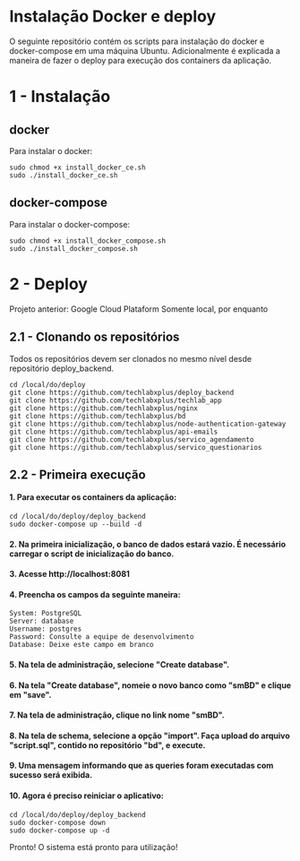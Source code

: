 # Instalação Docker e deploy
O seguinte repositório contém os scripts para instalação do docker e docker-compose em uma máquina Ubuntu. Adicionalmente é explicada a maneira de fazer o deploy para execução dos containers da aplicação.

# 1 - Instalação

## docker
Para instalar o docker:
```
sudo chmod +x install_docker_ce.sh
sudo ./install_docker_ce.sh
```

## docker-compose
Para instalar o docker-compose:
```
sudo chmod +x install_docker_compose.sh
sudo ./install_docker_compose.sh
```

# 2 - Deploy
Projeto anterior: Google Cloud Plataform
Somente local, por enquanto

## 2.1 - Clonando os repositórios

Todos os repositórios devem ser clonados no mesmo nível desde repositório deploy_backend.

```
cd /local/do/deploy
git clone https://github.com/techlabxplus/deploy_backend
git clone https://github.com/techlabxplus/techlab_app
git clone https://github.com/techlabxplus/nginx
git clone https://github.com/techlabxplus/bd
git clone https://github.com/techlabxplus/node-authentication-gateway
git clone https://github.com/techlabxplus/api-emails
git clone https://github.com/techlabxplus/servico_agendamento
git clone https://github.com/techlabxplus/servico_questionarios
```


## 2.2 - Primeira execução 

#### 1. Para executar os containers da aplicação: 

```
cd /local/do/deploy/deploy_backend
sudo docker-compose up --build -d
```

#### 2. Na primeira inicialização, o banco de dados estará vazio. É necessário carregar o script de inicialização do banco.

#### 3. Acesse http://localhost:8081

#### 4. Preencha os campos da seguinte maneira:

```
System: PostgreSQL
Server: database
Username: postgres
Password: Consulte a equipe de desenvolvimento
Database: Deixe este campo em branco
```

#### 5. Na tela de administração, selecione "Create database".

#### 6. Na tela "Create database", nomeie o novo banco como "smBD" e clique em "save".

#### 7. Na tela de administração, clique no link nome "smBD".

#### 8. Na tela de schema, selecione a opção "import". Faça upload do arquivo "script.sql", contido no repositório "bd", e execute.

#### 9. Uma mensagem informando que as queries foram executadas com sucesso será exibida.

#### 10. Agora é preciso reiniciar o aplicativo:

```
cd /local/do/deploy/deploy_backend
sudo docker-compose down
sudo docker-compose up -d
```

Pronto! O sistema está pronto para utilização!
